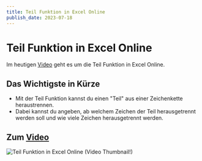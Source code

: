 ```yaml
---
title: Teil Funktion in Excel Online
publish_date: 2023-07-18
---
```


# Teil Funktion in Excel Online

Im heutigen [Video](https://youtu.be/6uT0PHWpQGk) geht es um die Teil Funktion in Excel Online. 

## Das Wichtigste in Kürze

- Mit der Teil Funktion kannst du einen "Teil" aus einer Zeichenkette heraustrennen.
- Dabei kannst du angeben, ab welchem Zeichen der Teil herausgetrennt werden soll und wie viele Zeichen herausgetrennt werden.

## Zum [Video](https://youtu.be/6uT0PHWpQGk)

![Teil Funktion in Excel Online (Video Thumbnail!)](../thumbnails/Fertig484.jpg "Teil Funktion in Excel Online (Video Thumbnail!)")